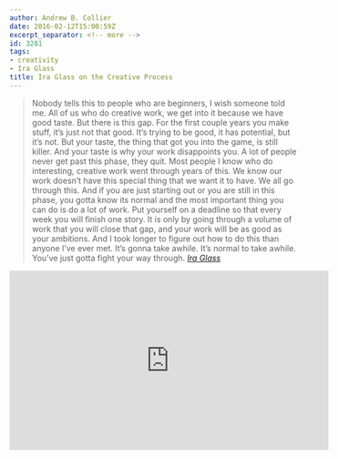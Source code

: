 ```yaml
---
author: Andrew B. Collier
date: 2016-02-12T15:00:59Z
excerpt_separator: <!-- more -->
id: 3281
tags:
- creativity
- Ira Glass
title: Ira Glass on the Creative Process
---
```


<!--more-->

<blockquote>
Nobody tells this to people who are beginners, I wish someone told me. All of us who do creative work, we get into it because we have good taste. But there is this gap. For the first couple years you make stuff, it’s just not that good. It’s trying to be good, it has potential, but it’s not. But your taste, the thing that got you into the game, is still killer. And your taste is why your work disappoints you. A lot of people never get past this phase, they quit. Most people I know who do interesting, creative work went through years of this. We know our work doesn’t have this special thing that we want it to have. We all go through this. And if you are just starting out or you are still in this phase, you gotta know its normal and the most important thing you can do is do a lot of work. Put yourself on a deadline so that every week you will finish one story. It is only by going through a volume of work that you will close that gap, and your work will be as good as your ambitions. And I took longer to figure out how to do this than anyone I’ve ever met. It’s gonna take awhile. It’s normal to take awhile. You’ve just gotta fight your way through.
<cite><a href="https://en.wikipedia.org/wiki/Ira_Glass">Ira Glass</a></cite>
</blockquote>

<iframe width="560" height="315" src="https://www.youtube.com/embed/PbC4gqZGPSY" frameborder="0" allowfullscreen></iframe>